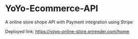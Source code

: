 # YoYo-Ecommerce-API

A online store shope API with Payment integration using Stripe

Deployed link: https://yoyo-online-store.onrender.com/home
